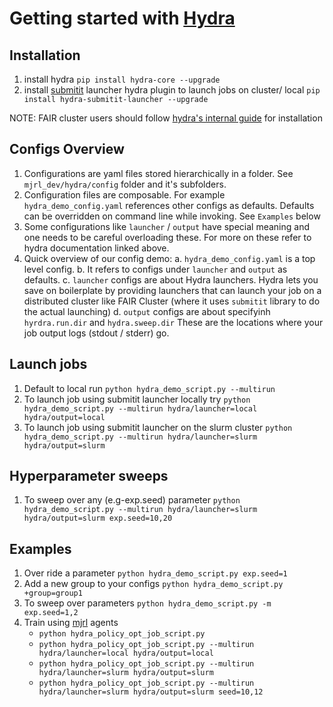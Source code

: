 # Getting started with [Hydra](https://hydra.cc/)

## Installation
1. install hydra `pip install hydra-core --upgrade`
2. install [submitit](https://github.com/facebookincubator/submitit) launcher hydra plugin to launch jobs on cluster/ local `pip install hydra-submitit-launcher --upgrade`

NOTE: FAIR cluster users should follow [hydra's internal guide](https://www.internalfb.com/intern/staticdocs/hydra/docs/fb/intro/) for installation


## Configs Overview
1. Configurations are yaml files stored hierarchically in a folder. See `mjrl_dev/hydra/config` folder and it's subfolders.
2. Configuration files are composable. For example `hydra_demo_config.yaml` references other configs as defaults. Defaults can be overridden on command line while invoking. See `Examples` below
3. Some configurations like `launcher` / `output` have special meaning and one needs to be careful overloading these. For more on these refer to hydra documentation linked above.
4. Quick overview of our config demo:
    a. `hydra_demo_config.yaml` is a top level config.
    b. It refers to configs under `launcher` and `output` as defaults.
    c. `launcher` configs are about Hydra launchers. Hydra lets you save on boilerplate by providing launchers that can launch your job on a distributed cluster like FAIR Cluster (where it uses `submitit` library to do the actual launching)
    d. `output` configs are about specifyinh `hyrdra.run.dir` and `hydra.sweep.dir` These are the locations where your job output logs (stdout / stderr) go.

## Launch jobs
1. Default to local run `python hydra_demo_script.py --multirun `
2. To launch job using submitit launcher locally try `python hydra_demo_script.py --multirun hydra/launcher=local hydra/output=local`
3. To launch job using submitit launcher on the slurm cluster `python hydra_demo_script.py --multirun hydra/launcher=slurm hydra/output=slurm`

## Hyperparameter sweeps
1. To sweep over any (e.g-exp.seed) parameter `python hydra_demo_script.py --multirun hydra/launcher=slurm hydra/output=slurm exp.seed=10,20`

## Examples
1. Over ride a parameter `python hydra_demo_script.py exp.seed=1`
2. Add a new group to your configs `python hydra_demo_script.py +group=group1`
3. To sweep over parameters `python hydra_demo_script.py -m exp.seed=1,2`
4. Train using [mjrl](https://github.com/aravindr93/mjrl) agents
    - `python hydra_policy_opt_job_script.py`
    - `python hydra_policy_opt_job_script.py --multirun hydra/launcher=local hydra/output=local`
    - `python hydra_policy_opt_job_script.py --multirun hydra/launcher=slurm hydra/output=slurm`
    - `python hydra_policy_opt_job_script.py --multirun hydra/launcher=slurm hydra/output=slurm seed=10,12`

